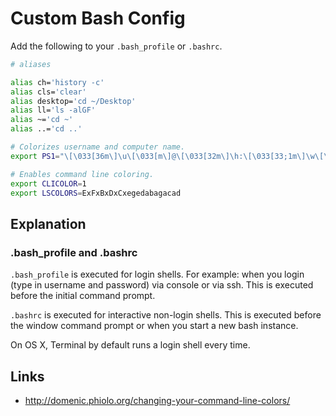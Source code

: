 # Custom Bash Config

Add the following to your `.bash_profile` or `.bashrc`.

```bash
# aliases

alias ch='history -c'
alias cls='clear'
alias desktop='cd ~/Desktop'
alias ll='ls -alGF'
alias ~='cd ~'
alias ..='cd ..'

# Colorizes username and computer name.
export PS1="\[\033[36m\]\u\[\033[m\]@\[\033[32m\]\h:\[\033[33;1m\]\w\[\033[m\]\$"

# Enables command line coloring.
export CLICOLOR=1
export LSCOLORS=ExFxBxDxCxegedabagacad
```

## Explanation

### .bash_profile and .bashrc

`.bash_profile` is executed for login shells.
For example: when you login (type in username and password) via console or via ssh.
This is executed before the initial command prompt.

`.bashrc` is executed for interactive non-login shells.
This is executed before the window command prompt or when you start a new bash instance.

On OS X, Terminal by default runs a login shell every time.

## Links

- http://domenic.phiolo.org/changing-your-command-line-colors/